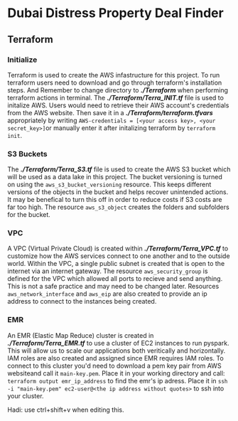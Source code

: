 # Dubai Distress Property Deal Finder
## Terraform
### Initialize
Terraform is used to create the AWS infastructure for this project. To run terraform users need to download and go through terraform's installation steps. And Remember to change directory to ***./Terraform*** when performing terraform actions in terminal. The ***./Terraform/Terra_INIT.tf*** file is used to initalize AWS. Users would need to retrieve their AWS account's credentials from the AWS website. Then save it in a ***./Terraform/terraform.tfvars*** appropriately by writing `AWS-credentials = [<your access key>, <your secret_key>]`or manually enter it after initalizing terraform by `terraform init`. 
### S3 Buckets
The ***./Terraform/Terra_S3.tf*** file is used to create the AWS S3 bucket which will be used as a data lake in this project. The bucket versioning is turned on using the `aws_s3_bucket_versioning` resource. This keeps different versions of the objects in the bucket and helps recover unintended actions. It may be benefical to turn this off in order to reduce costs if S3 costs are far too high. The resource `aws_s3_object` creates the folders and subfolders for the bucket.
### VPC
A VPC (Virtual Private Cloud) is created within ***./Terraform/Terra_VPC.tf*** to customize how the AWS services connect to one another and to the outside world. Within the VPC, a single public subnet is created that is open to the internet via an internet gateway. The resource `aws_security_group` is defined for the VPC which allowed all ports to recieve and send anything. This is not a safe practice and may need to be changed later. Resources `aws_network_interface` and `aws_eip` are also created to provide an ip address to connect to the instances being created.
### EMR
An EMR (Elastic Map Reduce) cluster is created in ***./Terraform/Terra_EMR.tf*** to use a cluster of EC2 instances to run pyspark. This will allow us to scale our applications both veritically and horizontally. IAM roles are also created and assigned since EMR requires IAM roles. To connect to this cluster you'd need to download a pem key pair from AWS websiteand call it `main-key.pem`. Place it in your working directory and call: `terraform output emr_ip_address` to find the emr's ip adress. Place it in `ssh -i "main-key.pem" ec2-user@<the ip address without quotes>` to ssh into your cluster.

Hadi: use ctrl+shift+v when editing this.